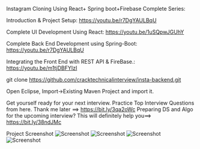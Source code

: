 Instagram Cloning Using React+ Spring boot+Firebase Complete Series:

Introduction & Project Setup: https://youtu.be/r7DgYAULBqU

Complete UI Development Using React: https://youtu.be/1uSQpwJGUhY

Complete Back End Development using Spring-Boot: https://youtu.be/r7DgYAULBqU

Integrating the Front End with REST API & FireBase.: https://youtu.be/m1tjDBFYIzI

git clone https://github.com/cracktechnicalinterview/insta-backend.git

Open Eclipse, Import->Existing Maven Project and import it.

Get yourself ready for your next interview. Practice Top Interview Questions from here. Thank me later ==> https://bit.ly/3qa2oWc Preparing DS and Algo for the upcoming interview? This will definitely help you==> https://bit.ly/38ndJMc

Project Screenshot
![Screenshot](https://user-images.githubusercontent.com/68023949/107745731-c07ed380-6d3a-11eb-88a6-9c0fc4413763.png)
![Screenshot](https://user-images.githubusercontent.com/68023949/107745738-c2e12d80-6d3a-11eb-9ed5-f5e173260e18.png)
![Screenshot](https://user-images.githubusercontent.com/68023949/107745743-c4aaf100-6d3a-11eb-917c-0a69b0d9717f.png)
![Screenshot](https://user-images.githubusercontent.com/68023949/107745747-c674b480-6d3a-11eb-954b-ce8aadbb08ec.png)
